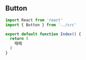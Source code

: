 ## Button

```jsx
import React from 'react'
import { Button } from '../src'

export default function Index() {
  return (
    哈哈
  )
}
```

